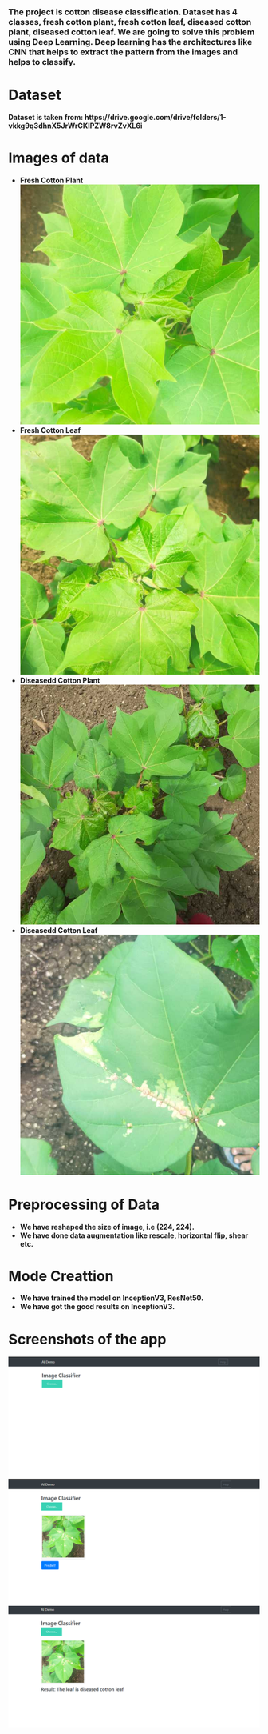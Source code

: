 <h3> The project is cotton disease classification. Dataset has 4 classes, fresh cotton plant, fresh cotton leaf, diseased cotton plant, diseased cotton leaf. We are going to solve this problem using Deep Learning. Deep learning has the architectures like CNN that helps to extract the pattern from the images and helps to classify. </h3>

<h1><b> Dataset <b></h1>
  Dataset is taken from: https://drive.google.com/drive/folders/1-vkkg9q3dhnX5JrWrCKIPZW8rvZvXL6i
 
<h1><b> Images of data <b></h1>
  <ul>
    <li> Fresh Cotton Plant </li>
    <img src="https://github.com/gaurav8668/Deep--Learning-Projects/blob/main/Cotton-Diseases-Classification/fresh_cotton_plant.jpg">
    <li> Fresh Cotton Leaf </li>
    <img src="https://github.com/gaurav8668/Deep--Learning-Projects/blob/main/Cotton-Diseases-Classification/fresh_cotton_leaf.jpg">
    <li> Diseasedd Cotton Plant </li>
    <img src="https://github.com/gaurav8668/Deep--Learning-Projects/blob/main/Cotton-Diseases-Classification/diseased_cotton_plant.jpg">
    <li> Diseasedd Cotton Leaf </li>
    <img src="https://github.com/gaurav8668/Deep--Learning-Projects/blob/main/Cotton-Diseases-Classification/diseased_cotton_leaf.jpg">
  </ul>
 
<h1> <b> Preprocessing of Data </h1>
  <ul>
    <li>We have reshaped the size of image, i.e (224, 224).</li>
    <li> We have done data augmentation like rescale, horizontal flip, shear etc. </li>
  </ul>
 
<h1> <b> Mode Creattion </h1>
  <ul>
    <li>We have trained the model on InceptionV3, ResNet50.</li>
    <li> We have got the good results on InceptionV3. </li>
  </ul>

<h1> <b> Screenshots of the app </h1>
  <img src="https://github.com/gaurav8668/Deep--Learning-Projects/blob/main/Cotton-Diseases-Classification/ss1.png">
  <img src="https://github.com/gaurav8668/Deep--Learning-Projects/blob/main/Cotton-Diseases-Classification/ss2.png">
  <img src="https://github.com/gaurav8668/Deep--Learning-Projects/blob/main/Cotton-Diseases-Classification/ss3.png">
